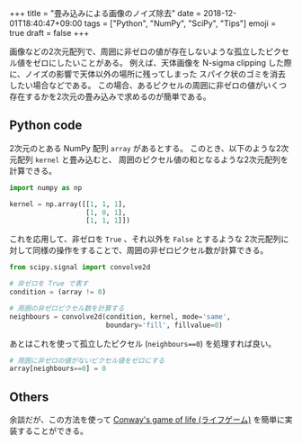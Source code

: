 +++
title = "畳み込みによる画像のノイズ除去"
date  = 2018-12-01T18:40:47+09:00
tags  = ["Python", "NumPy", "SciPy", "Tips"]
emoji = true
draft = false
+++

画像などの2次元配列で、周囲に非ゼロの値が存在しないような孤立したピクセル値をゼロにしたいことがある。
例えば、天体画像を N-sigma clipping した際に、ノイズの影響で天体以外の場所に残ってしまった
スパイク状のゴミを消去したい場合などである。
この場合、あるピクセルの周囲に非ゼロの値がいくつ存在するかを2次元の畳み込みで求めるのが簡単である。

## Python code

2次元のとある NumPy 配列 `array` があるとする。
このとき、以下のような2次元配列 `kernel` と畳み込むと、
周囲のピクセル値の和となるような2次元配列を計算できる。

```py
import numpy as np

kernel = np.array([[1, 1, 1],
                   [1, 0, 1],
                   [1, 1, 1]])
```

これを応用して、非ゼロを `True` 、それ以外を `False` とするような
2次元配列に対して同様の操作をすることで、周囲の非ゼロピクセル数が計算できる。

```py
from scipy.signal import convolve2d

# 非ゼロを True で表す
condition = (array != 0)

# 周囲の非ゼロピクセル数を計算する
neighbours = convolve2d(condition, kernel, mode='same',
                        boundary='fill', fillvalue=0)
```

あとはこれを使って孤立したピクセル (`neighbours==0`) を処理すれば良い。

```py
# 周囲に非ゼロの値がないピクセル値をゼロにする
array[neighbours==0] = 0
```

## Others

余談だが、この方法を使って [Conway's game of life (ライフゲーム)](https://ja.wikipedia.org/wiki/%E3%83%A9%E3%82%A4%E3%83%95%E3%82%B2%E3%83%BC%E3%83%A0) を簡単に実装することができる。

<script src="https://gist.github.com/astropenguin/6e87dde2ab0018c31dbdffe3309e3cc0.js"></script>